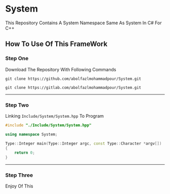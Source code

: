 # System

This Repository Contains A System Namespace Same As System In C# For C++

## How To Use Of This FrameWork

### Step One

Download The Repository With Following Commands

`git clone https://github.com/abolfazlmohammadpour/System.git`

`git clone https://gitlab.com/abolfazlmohammadpour/System.git`

---

### Step Two

Linking `Include/System/System.hpp` To Program

```c++
#include "./Include/System/System.hpp"

using namespace System;

Type::Integer main(Type::Integer argc, const Type::Character *argv[])
{
    return 0;
}
```

---

### Step Three

Enjoy Of This
    